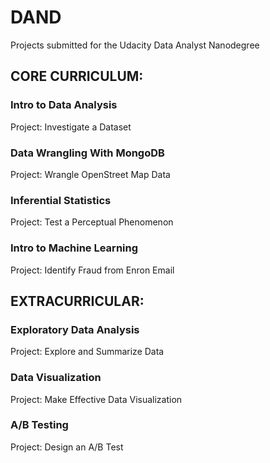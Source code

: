 # DAND

Projects submitted for the Udacity Data Analyst Nanodegree

## CORE CURRICULUM:

### Intro to Data Analysis
Project: Investigate a Dataset

### Data Wrangling With MongoDB
Project: Wrangle OpenStreet Map Data

### Inferential Statistics
Project: Test a Perceptual Phenomenon

### Intro to Machine Learning
Project: Identify Fraud from Enron Email

## EXTRACURRICULAR:

### Exploratory Data Analysis
Project: Explore and Summarize Data

### Data Visualization
Project: Make Effective Data Visualization

### A/B Testing
Project: Design an A/B Test
